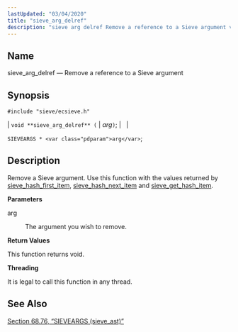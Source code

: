 ```yaml
---
lastUpdated: "03/04/2020"
title: "sieve_arg_delref"
description: "sieve arg delref Remove a reference to a Sieve argument void sieve arg delref arg SIEVEARGS arg Remove a Sieve argument Use this function with the values returned by sieve hash first item sieve hash next item and sieve get hash item arg The argument you wish to remove This..."
---
```


<a name="apis.sieve_arg_delref"></a> 
## Name

sieve_arg_delref — Remove a reference to a Sieve argument

## Synopsis

`#include "sieve/ecsieve.h"`

| `void **sieve_arg_delref** (` | <var class="pdparam">arg</var>`)`; |   |

`SIEVEARGS * <var class="pdparam">arg</var>`;<a name="idp59724144"></a> 
## Description

Remove a Sieve argument. Use this function with the values returned by [sieve_hash_first_item](/momentum/3/3-api/apis-sieve-hash-first-item), [sieve_hash_next_item](/momentum/3/3-api/apis-sieve-hash-next-item) and [sieve_get_hash_item](/momentum/3/3-api/apis-sieve-get-hash-item).

**<a name="idp59727616"></a> Parameters**

<dl class="variablelist">

<dt>arg</dt>

<dd>

The argument you wish to remove.

</dd>

</dl>

**<a name="idp59730352"></a> Return Values**

This function returns void.

**<a name="idp59731264"></a> Threading**

It is legal to call this function in any thread.

<a name="idp59732688"></a> 
## See Also

[Section 68.76, “SIEVEARGS (sieve_ast)”](structs.sieve_ast "68.76. SIEVEARGS (sieve_ast)")